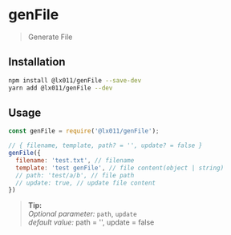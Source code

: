 # genFile

> Generate File

## Installation

```bash
npm install @lx011/genFile --save-dev
yarn add @lx011/genFile --dev
```

## Usage

```js
const genFile = require('@lx011/genFile');

// { filename, template, path? = '', update? = false }
genFile({
  filename: 'test.txt', // filename
  template: 'test genFile', // file content(object | string)
  // path: 'test/a/b', // file path
  // update: true, // update file content
})

```

> **Tip:** \
> *Optional parameter:* `path`, `update` \
> *default value:* path = '', update = false
